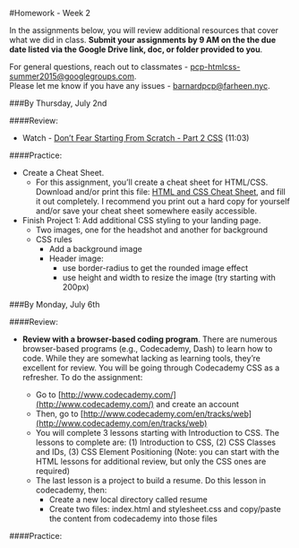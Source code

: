 #Homework - Week 2

In the assignments below, you will review additional resources that cover what we did in class.  **Submit your assignments by 9 AM on the the due date listed via the Google Drive link, doc, or folder provided to you**.  

For general questions, reach out to classmates - pcp-htmlcss-summer2015@googlegroups.com.  
Please let me know if you have any issues - barnardpcp@farheen.nyc.


###By Thursday, July 2nd

####Review:

- Watch - [Don’t Fear Starting From Scratch - Part 2 CSS](http://www.dontfeartheinternet.com/css/don%E2%80%99t-fear-starting-from-scratch-2) (11:03)

####Practice:

- Create a Cheat Sheet.
	- For this assignment, you’ll create a cheat sheet for HTML/CSS.  Download and/or print this file: [HTML and CSS Cheat Sheet](https://drive.google.com/file/d/0B1MYP7sU_C0vWng4Ml9ZelhQZWM/view), and fill it out completely. I recommend you print out a hard copy for yourself and/or save your cheat sheet somewhere easily accessible.
- Finish Project 1: Add additional CSS styling to your landing page.
	- Two images, one for the headshot and another for background
	- CSS rules
		- Add a background image
		- Header image:
			- use border-radius to get the rounded image effect
			- use height and width to resize the image (try starting with 200px)


###By Monday, July 6th

####Review:

- **Review with a browser-based coding program**.  There are numerous browser-based programs (e.g., Codecademy, Dash) to learn how to code. While they are somewhat lacking as learning tools, they’re excellent for review. You will be going through Codecademy CSS as a refresher. To do the assignment:
	
	- Go to [http://www.codecademy.com/](http://www.codecademy.com/) and create an account 
	- Then, go to [http://www.codecademy.com/en/tracks/web](http://www.codecademy.com/en/tracks/web)
	- You will complete 3 lessons starting with Introduction to CSS. The lessons to complete are: (1) Introduction to CSS, (2) CSS Classes and IDs, (3) CSS Element Positioning (Note: you can start with the HTML lessons for additional review, but only the CSS ones are required)  
	- The last lesson is a project to build a resume. Do this lesson in codecademy, then: 
		- Create a new local directory called resume
		- Create two files: index.html and stylesheet.css and copy/paste the content from codecademy into those files 


####Practice:

